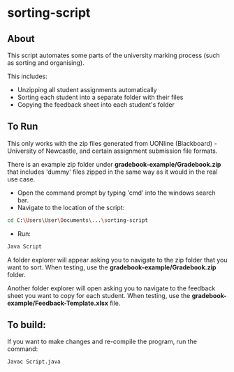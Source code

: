 # sorting-script

## About 

This script automates some parts of the university marking process (such as sorting and organising).

This includes:
* Unzipping all student assignments automatically 
* Sorting each student into a separate folder with their files
* Copying the feedback sheet into each student's folder

## To Run 

This only works with the zip files generated from UONline (Blackboard) - University of Newcastle, and certain assignment submission file formats.

There is an example zip folder under **gradebook-example/Gradebook.zip** that includes 'dummy' files zipped in the same way as it would in the real use case.

* Open the command prompt by typing 'cmd' into the windows search bar.
* Navigate to the location of the script:

``` bash
cd C:\Users\User\Documents\...\sorting-script
```

* Run:

``` bash
Java Script
```

A folder explorer will appear asking you to navigate to the zip folder that you want to sort. 
When testing, use the **gradebook-example/Gradebook.zip** folder.

Another folder explorer will open asking you to navigate to the feedback sheet you want to copy for each student.
When testing, use the **gradebook-example/Feedback-Template.xlsx** file.
	
## To build:

If you want to make changes and re-compile the program, run the command:

``` bash
Javac Script.java
```
